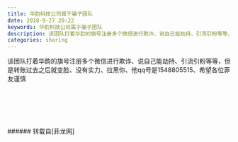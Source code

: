 ```yaml
---
title: 华韵科技公司属于骗子团队
date: 2018-9-27 20:22
keywords: 华韵科技公司属于骗子团队
description: 该团队打着华韵的旗号注册多个微信进行欺诈、说自己能劫持、引流引粉等等，但是转账过去之后就变脸、没有实力、拉黑你、他qq号是1548805515、希望各位菲友谨慎
categories: sharing
---
```

<td class="t_f" id="postmessage_1892661">

该团队打着华韵的旗号注册多个微信进行欺诈、说自己能劫持、引流引粉等等，但是转账过去之后就变脸、没有实力、拉黑你、他qq号是1548805515、希望各位菲友谨慎<br/>
<img alt="" border="0" class="zoom" data-cf-modified-cf51ece4fff1361c15fb7c44-="" file="http://www.flw.ph/data/appbyme/upload/image/201809/27/N7KHIowRtI00.jpg" id="aimg_EKZX3" lazyloadthumb="1" onclick="" onmouseover="" src="http://www.flw.ph/data/appbyme/upload/image/201809/27/N7KHIowRtI00.jpg"/><br/>
<br/>
<img alt="" border="0" class="zoom" data-cf-modified-cf51ece4fff1361c15fb7c44-="" file="http://www.flw.ph/data/appbyme/upload/image/201809/27/HIbbZ2YnI1dB.jpg" id="aimg_exXjC" lazyloadthumb="1" onclick="" onmouseover="" src="http://www.flw.ph/data/appbyme/upload/image/201809/27/HIbbZ2YnI1dB.jpg"/><br/>
<br/>
<img alt="" border="0" class="zoom" data-cf-modified-cf51ece4fff1361c15fb7c44-="" file="http://www.flw.ph/data/appbyme/upload/image/201809/27/s7k8zPpGU0xt.jpg" id="aimg_ML5bo" lazyloadthumb="1" onclick="" onmouseover="" src="http://www.flw.ph/data/appbyme/upload/image/201809/27/s7k8zPpGU0xt.jpg"/><br/>
<br/>
<img alt="" border="0" class="zoom" data-cf-modified-cf51ece4fff1361c15fb7c44-="" file="http://www.flw.ph/data/appbyme/upload/image/201809/27/Ao6kf8gM3xL9.jpg" id="aimg_V3UGu" lazyloadthumb="1" onclick="" onmouseover="" src="http://www.flw.ph/data/appbyme/upload/image/201809/27/Ao6kf8gM3xL9.jpg"/><br/>
<br/>
<img alt="" border="0" class="zoom" data-cf-modified-cf51ece4fff1361c15fb7c44-="" file="http://www.flw.ph/data/appbyme/upload/image/201809/27/q44rJAtc3YGn.jpg" id="aimg_DvmGR" lazyloadthumb="1" onclick="" onmouseover="" src="http://www.flw.ph/data/appbyme/upload/image/201809/27/q44rJAtc3YGn.jpg"/><br/>
<br/>
</td>
###### 转载自[菲龙网]